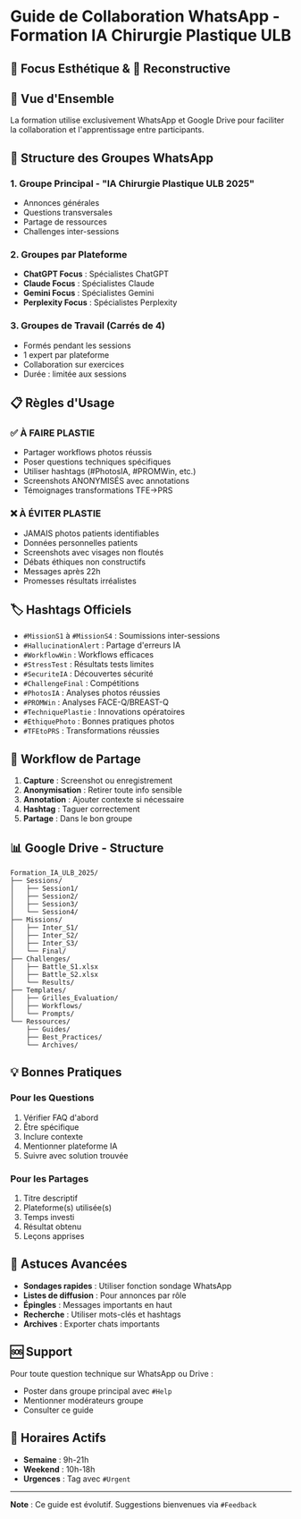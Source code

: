 # Guide de Collaboration WhatsApp - Formation IA Chirurgie Plastique ULB
## 🎨 Focus Esthétique & 🏥 Reconstructive

## 📱 Vue d'Ensemble

La formation utilise exclusivement WhatsApp et Google Drive pour faciliter la collaboration et l'apprentissage entre participants.

## 🔧 Structure des Groupes WhatsApp

### 1. **Groupe Principal - "IA Chirurgie Plastique ULB 2025"**
- Annonces générales
- Questions transversales
- Partage de ressources
- Challenges inter-sessions

### 2. **Groupes par Plateforme**
- **ChatGPT Focus** : Spécialistes ChatGPT
- **Claude Focus** : Spécialistes Claude
- **Gemini Focus** : Spécialistes Gemini
- **Perplexity Focus** : Spécialistes Perplexity

### 3. **Groupes de Travail (Carrés de 4)**
- Formés pendant les sessions
- 1 expert par plateforme
- Collaboration sur exercices
- Durée : limitée aux sessions

## 📋 Règles d'Usage

### ✅ À FAIRE PLASTIE
- Partager workflows photos réussis
- Poser questions techniques spécifiques
- Utiliser hashtags (#PhotosIA, #PROMWin, etc.)
- Screenshots ANONYMISÉS avec annotations
- Témoignages transformations TFE→PRS

### ❌ À ÉVITER PLASTIE
- JAMAIS photos patients identifiables
- Données personnelles patients
- Screenshots avec visages non floutés
- Débats éthiques non constructifs
- Messages après 22h
- Promesses résultats irréalistes

## 🏷️ Hashtags Officiels

- `#MissionS1` à `#MissionS4` : Soumissions inter-sessions
- `#HallucinationAlert` : Partage d'erreurs IA
- `#WorkflowWin` : Workflows efficaces
- `#StressTest` : Résultats tests limites
- `#SecuriteIA` : Découvertes sécurité
- `#ChallengeFinal` : Compétitions
- `#PhotosIA` : Analyses photos réussies
- `#PROMWin` : Analyses FACE-Q/BREAST-Q
- `#TechniquePlastie` : Innovations opératoires
- `#EthiquePhoto` : Bonnes pratiques photos
- `#TFEtoPRS` : Transformations réussies

## 🔄 Workflow de Partage

1. **Capture** : Screenshot ou enregistrement
2. **Anonymisation** : Retirer toute info sensible
3. **Annotation** : Ajouter contexte si nécessaire
4. **Hashtag** : Taguer correctement
5. **Partage** : Dans le bon groupe

## 📊 Google Drive - Structure

```
Formation_IA_ULB_2025/
├── Sessions/
│   ├── Session1/
│   ├── Session2/
│   ├── Session3/
│   └── Session4/
├── Missions/
│   ├── Inter_S1/
│   ├── Inter_S2/
│   ├── Inter_S3/
│   └── Final/
├── Challenges/
│   ├── Battle_S1.xlsx
│   ├── Battle_S2.xlsx
│   └── Results/
├── Templates/
│   ├── Grilles_Evaluation/
│   ├── Workflows/
│   └── Prompts/
└── Ressources/
    ├── Guides/
    ├── Best_Practices/
    └── Archives/
```

## 💡 Bonnes Pratiques

### Pour les Questions
1. Vérifier FAQ d'abord
2. Être spécifique
3. Inclure contexte
4. Mentionner plateforme IA
5. Suivre avec solution trouvée

### Pour les Partages
1. Titre descriptif
2. Plateforme(s) utilisée(s)
3. Temps investi
4. Résultat obtenu
5. Leçons apprises

## 🚀 Astuces Avancées

- **Sondages rapides** : Utiliser fonction sondage WhatsApp
- **Listes de diffusion** : Pour annonces par rôle
- **Épingles** : Messages importants en haut
- **Recherche** : Utiliser mots-clés et hashtags
- **Archives** : Exporter chats importants

## 🆘 Support

Pour toute question technique sur WhatsApp ou Drive :
- Poster dans groupe principal avec `#Help`
- Mentionner modérateurs groupe
- Consulter ce guide

## 📅 Horaires Actifs

- **Semaine** : 9h-21h
- **Weekend** : 10h-18h
- **Urgences** : Tag avec `#Urgent`

---

**Note** : Ce guide est évolutif. Suggestions bienvenues via `#Feedback`